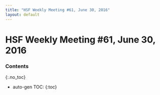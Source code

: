 ```yaml
---
title: "HSF Weekly Meeting #61, June 30, 2016"
layout: default
---
```


# HSF Weekly Meeting #61, June 30, 2016

### Contents
{:.no_toc}

* auto-gen TOC:
{:toc}


